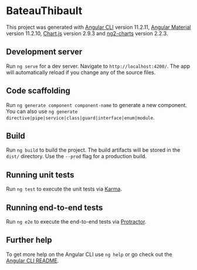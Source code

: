 # BateauThibault

This project was generated with [Angular CLI](https://github.com/angular/angular-cli) version 11.2.11, [Angular Material](https://github.com/angular/components) version 11.2.10, [Chart.js](https://github.com/chartjs/Chart.js) version 2.9.3 and [ng2-charts](https://github.com/valor-software/ng2-charts) version 2.2.3.


## Development server

Run `ng serve` for a dev server. Navigate to `http://localhost:4200/`. The app will automatically reload if you change any of the source files.

## Code scaffolding

Run `ng generate component component-name` to generate a new component. You can also use `ng generate directive|pipe|service|class|guard|interface|enum|module`.

## Build

Run `ng build` to build the project. The build artifacts will be stored in the `dist/` directory. Use the `--prod` flag for a production build.

## Running unit tests

Run `ng test` to execute the unit tests via [Karma](https://karma-runner.github.io).

## Running end-to-end tests

Run `ng e2e` to execute the end-to-end tests via [Protractor](http://www.protractortest.org/).

## Further help

To get more help on the Angular CLI use `ng help` or go check out the [Angular CLI README](https://github.com/angular/angular-cli/blob/master/README.md).
